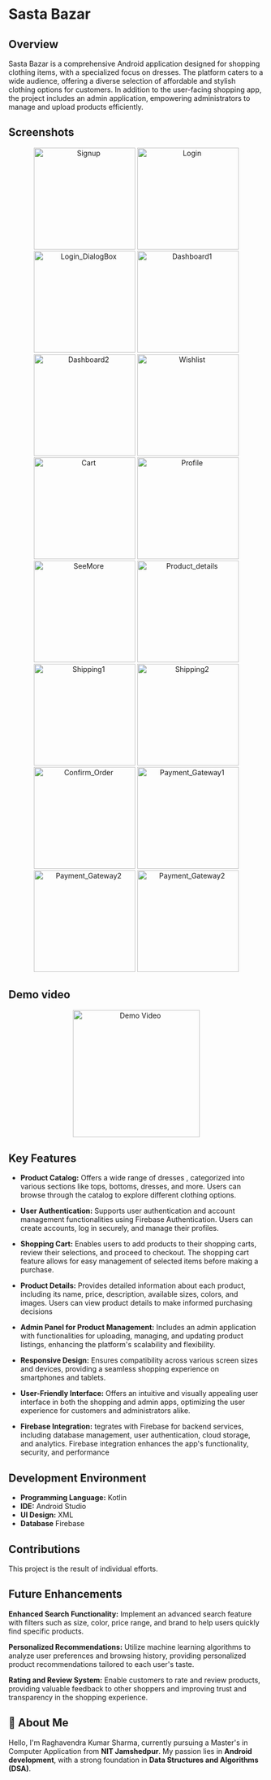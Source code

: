 # Sasta Bazar

## Overview

Sasta Bazar is a comprehensive Android application designed for shopping clothing items, with a specialized focus on dresses. The platform caters to a wide audience, offering a diverse selection of affordable and stylish clothing options for customers. In addition to the user-facing shopping app, the project includes an admin application, empowering administrators to manage and upload products efficiently.


## Screenshots

<p align="center">
  <img src="https://github.com/Raghav354/Sasta-Bazar/assets/137503421/36711c9d-1036-4430-a3b2-c296972cc1c1" alt="Signup" width="200"/>
  <img src="https://github.com/Raghav354/Sasta-Bazar/assets/137503421/5f32755f-9d06-4c2c-b928-236ca6b3ae2a" alt="Login" width="200"/>
  <img src="https://github.com/Raghav354/Sasta-Bazar/assets/137503421/611f1981-bb88-460b-99af-d36e06dc70d2" alt="Login_DialogBox" width="200"/>
  <img src="https://github.com/Raghav354/Sasta-Bazar/assets/137503421/042d912c-67c1-48a2-8628-4ab347f2713e" alt="Dashboard1" width="200"/>
  <img src="https://github.com/Raghav354/Sasta-Bazar/assets/137503421/649e75fe-b5fc-43c7-b4d1-20e695222d09" alt="Dashboard2" width="200"/>
  <img src="https://github.com/Raghav354/Sasta-Bazar/assets/137503421/2577eb39-9d3e-48b7-ac56-a9256c5c1ae9" alt="Wishlist" width="200"/>
  <img src="https://github.com/Raghav354/Sasta-Bazar/assets/137503421/e1601f71-748d-407e-9ff3-aefc8089e4b0" alt="Cart" width="200"/>
  <img src="https://github.com/Raghav354/Sasta-Bazar/assets/137503421/8b91c16f-289a-42e2-94b9-190e0ea3c772" alt="Profile" width="200"/>
  
  <img src="https://github.com/Raghav354/Sasta-Bazar/assets/137503421/e6f10aaf-3bf3-466f-8008-225741db5ac1" alt="SeeMore" width="200"/>

  <img src="https://github.com/Raghav354/Sasta-Bazar/assets/137503421/3e7d45c8-aec9-483d-b0bc-76f3abf8ae50" alt="Product_details" width="200"/>
  
  <img src="https://github.com/Raghav354/Sasta-Bazar/assets/137503421/30a7d7d4-f5b0-4121-b7d5-b67dae706f41" alt="Shipping1" width="200"/>
  <img src="https://github.com/Raghav354/Sasta-Bazar/assets/137503421/bac8f47b-a498-42a7-972c-2e88fbc76a07" alt="Shipping2" width="200"/>
  <img src="https://github.com/Raghav354/Sasta-Bazar/assets/137503421/e813a138-3a77-410d-8fe2-302f0916490d" alt="Confirm_Order" width="200"/>
  <img src="https://github.com/Raghav354/Sasta-Bazar/assets/137503421/232d008b-203d-40ae-8ed3-dc5bd212cdbd" alt="Payment_Gateway1" width="200"/>
  <img src="https://github.com/Raghav354/Sasta-Bazar/assets/137503421/0eb1c019-0696-45b1-9ae9-c528db391264" alt="Payment_Gateway2" width="200"/>
  <img src="https://github.com/Raghav354/Sasta-Bazar/assets/137503421/497075b2-0015-43fe-a269-177b5fb4354c" alt="Payment_Gateway2" width="200"/>
  
</p>





## Demo video

<p align="center">
  <a href="https://drive.google.com/file/d/1K9U6jm-rvRfdo7lJfJGR0eRsXE4gC0aO/view?usp=sharing" target="_blank">
    <img src="https://github.com/Raghav354/Sasta-Bazar/assets/137503421/f8ada447-a36b-4928-927f-8a4228a5a539" alt="Demo Video" width="250"/>
  </a>
</p>

## Key Features

- **Product Catalog:** Offers a wide range of dresses , categorized into various sections like tops, bottoms, dresses, and more. Users can browse through the catalog to explore different clothing options.

- **User Authentication:** Supports user authentication and account management functionalities using Firebase Authentication. Users can create accounts, log in securely, and manage their profiles.

- **Shopping Cart:** Enables users to add products to their shopping carts, review their selections, and proceed to checkout. The shopping cart feature allows for easy management of selected items before making a purchase.

- **Product Details:** Provides detailed information about each product, including its name, price, description, available sizes, colors, and images. Users can view product details to make informed purchasing decisions

- **Admin Panel for Product Management:** Includes an admin application with functionalities for uploading, managing, and updating product listings, enhancing the platform's scalability and flexibility.
  
- **Responsive Design:** Ensures compatibility across various screen sizes and devices, providing a seamless shopping experience on smartphones and tablets.

- **User-Friendly Interface:** Offers an intuitive and visually appealing user interface in both the shopping and admin apps, optimizing the user experience for customers and administrators alike.

- **Firebase Integration:** tegrates with Firebase for backend services, including database management, user authentication, cloud storage, and analytics. Firebase integration enhances the app's functionality, security, and performance


## Development Environment

- **Programming Language:** Kotlin
- **IDE:** Android Studio
- **UI Design:** XML
- **Database** Firebase

## Contributions

This project is the result of individual efforts.

## Future Enhancements

**Enhanced Search Functionality:** Implement an advanced search feature with filters such as size, color, price range, and brand to help users quickly find specific products.

**Personalized Recommendations:** Utilize machine learning algorithms to analyze user preferences and browsing history, providing personalized product recommendations tailored to each user's taste.

**Rating and Review System:** Enable customers to rate and review products, providing valuable feedback to other shoppers and improving trust and transparency in the shopping experience.





## 🚀 About Me
Hello, I'm Raghavendra Kumar Sharma, currently pursuing a Master's in Computer Application from **NIT Jamshedpur**. My passion lies in **Android development**, with a strong foundation in **Data Structures and Algorithms (DSA)**.

